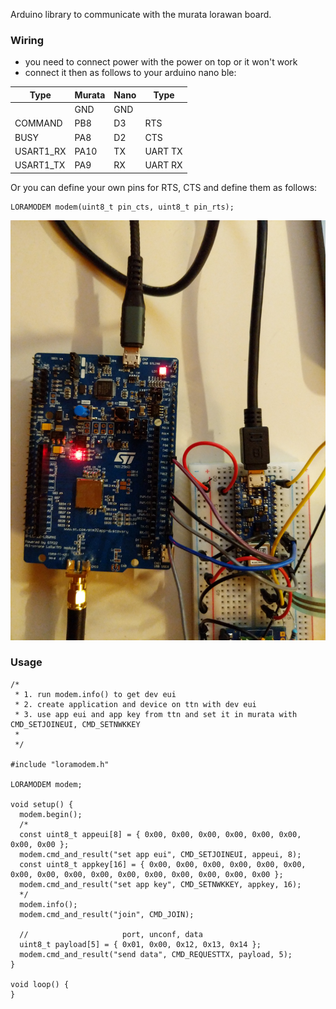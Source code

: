 Arduino library to communicate with the murata lorawan board.

### Wiring
- you need to connect power with the power on top or it won't work
- connect it then as follows to your arduino nano ble:

| Type      | Murata | Nano     | Type      |
| --------- | ------ | -------- | --------- |
|           | GND    | GND      |           |
| COMMAND   | PB8    | D3       | RTS       |
| BUSY      | PA8    | D2       | CTS       |
| USART1_RX | PA10   | TX       | UART TX   |
| USART1_TX | PA9    | RX       | UART RX   |

Or you can define your own pins for RTS, CTS and define them as follows:
```
LORAMODEM modem(uint8_t pin_cts, uint8_t pin_rts);
```

![wiring](images/wiring.jpg "example of wiring")

### Usage
```
/*
 * 1. run modem.info() to get dev eui
 * 2. create application and device on ttn with dev eui
 * 3. use app eui and app key from ttn and set it in murata with CMD_SETJOINEUI, CMD_SETNWKKEY
 *
 */

#include "loramodem.h"

LORAMODEM modem;

void setup() {
  modem.begin();
  /*
  const uint8_t appeui[8] = { 0x00, 0x00, 0x00, 0x00, 0x00, 0x00, 0x00, 0x00 };
  modem.cmd_and_result("set app eui", CMD_SETJOINEUI, appeui, 8);
  const uint8_t appkey[16] = { 0x00, 0x00, 0x00, 0x00, 0x00, 0x00, 0x00, 0x00, 0x00, 0x00, 0x00, 0x00, 0x00, 0x00, 0x00, 0x00 };
  modem.cmd_and_result("set app key", CMD_SETNWKKEY, appkey, 16);
  */
  modem.info();
  modem.cmd_and_result("join", CMD_JOIN);

  //                     port, unconf, data
  uint8_t payload[5] = { 0x01, 0x00, 0x12, 0x13, 0x14 };
  modem.cmd_and_result("send data", CMD_REQUESTTX, payload, 5);
}

void loop() {
}
```
